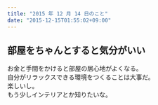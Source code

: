 ```yaml
---
title: "2015 年 12 月 14 日のこと"
date: "2015-12-15T01:55:02+09:00"
---
```


## 部屋をちゃんとすると気分がいい

お金と手間をかけると部屋の居心地がよくなる。  
自分がリラックスできる環境をつくることは大事だ。  
楽しいし。  
もう少しインテリアとか知りたいな。

